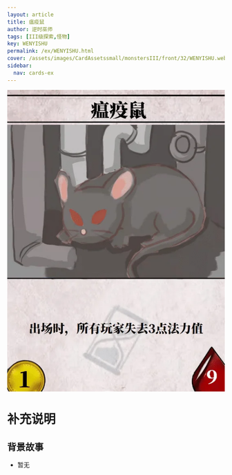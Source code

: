 ```yaml
---
layout: article
title: 瘟疫鼠
author: 逆时巫师
tags: [III级探索,怪物]
key: WENYISHU
permalink: /ex/WENYISHU.html
cover: /assets/images/CardAssetssmall/monstersIII/front/32/WENYISHU.webp
sidebar:
  nav: cards-ex
---
```

![](/assets/images/CardAssets/monstersIII/front/32/WENYISHU.webp)

# 补充说明



## 背景故事
* 暂无